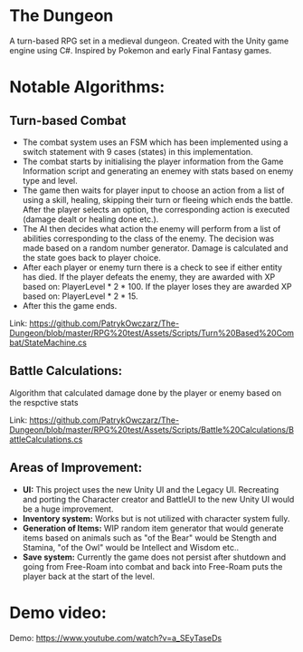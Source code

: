 # The Dungeon
A turn-based RPG set in a medieval dungeon. Created with the Unity game engine using C#. Inspired by Pokemon and early Final Fantasy games.

# Notable Algorithms:
## Turn-based Combat
- The combat system uses an FSM which has been implemented using a switch statement with 9 cases (states) in this implementation.
- The combat starts by initialising the player information from the Game Information script and generating an enemey with stats based on enemy type and level.
- The game then waits for player input to choose an action from a list of using a skill, healing, skipping their turn or fleeing which ends the battle. After the player selects an option, the corresponding action is executed (damage dealt or healing done etc.).
- The AI then decides what action the enemy will perform from a list of abilities corresponding to the class of the enemy. The decision was made based on a random number generator. Damage is calculated and the state goes back to player choice.
- After each player or enemy turn there is a check to see if either entity has died. If the player defeats the enemy, they are awarded with XP based on: PlayerLevel * 2 * 100. If the player loses they are awarded XP based on: PlayerLevel * 2 * 15.
- After this the game ends.

Link: https://github.com/PatrykOwczarz/The-Dungeon/blob/master/RPG%20test/Assets/Scripts/Turn%20Based%20Combat/StateMachine.cs

## Battle Calculations:
Algorithm that calculated damage done by the player or enemy based on the respctive stats

Link: https://github.com/PatrykOwczarz/The-Dungeon/blob/master/RPG%20test/Assets/Scripts/Battle%20Calculations/BattleCalculations.cs

## Areas of Improvement:
- **UI:** This project uses the new Unity UI and the Legacy UI. Recreating and porting the Character creator and BattleUI to the new Unity UI would be a huge improvement.
- **Inventory system:** Works but is not utilized with character system fully.
- **Generation of Items:** WIP random item generator that would generate items based on animals such as "of the Bear" would be Stength and Stamina, "of the Owl" would be Intellect and Wisdom etc..
- **Save system:** Currently the game does not persist after shutdown and going from Free-Roam into combat and back into Free-Roam puts the player back at the start of the level.

# Demo video:
Demo: https://www.youtube.com/watch?v=a_SEyTaseDs
